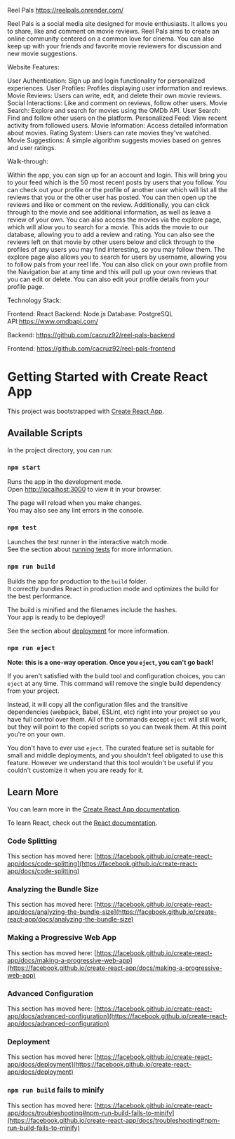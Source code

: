Reel Pals
https://reelpals.onrender.com/

Reel Pals is a social media site designed for movie enthusiasts. It allows you to share, like and comment on movie reviews. Reel Pals aims to create an online community centered on a common love for cinema. You can also keep up with your friends and favorite movie reviewers for discussion and new movie suggestions.

Website Features:

User Authentication: Sign up and login functionality for personalized experiences.
User Profiles: Profiles displaying user information and reviews.
Movie Reviews: Users can write, edit, and delete their own movie reviews.
Social Interactions: Like and comment on reviews, follow other users.
Movie Search: Explore and search for movies using the OMDb API.
User Search: Find and follow other users on the platform.
Personalized Feed: View recent activity from followed users.
Movie Information: Access detailed information about movies.
Rating System: Users can rate movies they've watched.
Movie Suggestions: A simple algorithm suggests movies based on genres and user ratings.

Walk-through:

Within the app, you can sign up for an account and login. This will bring you to your feed which is the 50 most recent posts by users that you follow. You can check out your profile or the profile of another user which will list all the reviews that you or the other user has posted. You can then open up the reviews and like or comment on the review. Additionally, you can click through to the movie and see additional information, as well as leave a review of your own. You can also access the movies via the explore page, which will allow you to search for a movie. This adds the movie to our database, allowing you to add a review and rating. You can also see the reviews left on that movie by other users below and click through to the profiles of any users you may find interesting, so you may follow them. The explore page also allows you to search for users by username, allowing you to follow pals from your reel life. You can also click on your own profile from the Navigation bar at any time and this will pull up your own reviews that you can edit or delete. You can also edit your profile details from your profile page.

Technology Stack:

Frontend: React
Backend: Node.js
Database: PostgreSQL
API:https://www.omdbapi.com/

Backend: https://github.com/cacruz92/reel-pals-backend

Frontend: https://github.com/cacruz92/reel-pals-frontend



# Getting Started with Create React App

This project was bootstrapped with [Create React App](https://github.com/facebook/create-react-app).

## Available Scripts

In the project directory, you can run:

### `npm start`

Runs the app in the development mode.\
Open [http://localhost:3000](http://localhost:3000) to view it in your browser.

The page will reload when you make changes.\
You may also see any lint errors in the console.

### `npm test`

Launches the test runner in the interactive watch mode.\
See the section about [running tests](https://facebook.github.io/create-react-app/docs/running-tests) for more information.

### `npm run build`

Builds the app for production to the `build` folder.\
It correctly bundles React in production mode and optimizes the build for the best performance.

The build is minified and the filenames include the hashes.\
Your app is ready to be deployed!

See the section about [deployment](https://facebook.github.io/create-react-app/docs/deployment) for more information.

### `npm run eject`

**Note: this is a one-way operation. Once you `eject`, you can't go back!**

If you aren't satisfied with the build tool and configuration choices, you can `eject` at any time. This command will remove the single build dependency from your project.

Instead, it will copy all the configuration files and the transitive dependencies (webpack, Babel, ESLint, etc) right into your project so you have full control over them. All of the commands except `eject` will still work, but they will point to the copied scripts so you can tweak them. At this point you're on your own.

You don't have to ever use `eject`. The curated feature set is suitable for small and middle deployments, and you shouldn't feel obligated to use this feature. However we understand that this tool wouldn't be useful if you couldn't customize it when you are ready for it.

## Learn More

You can learn more in the [Create React App documentation](https://facebook.github.io/create-react-app/docs/getting-started).

To learn React, check out the [React documentation](https://reactjs.org/).

### Code Splitting

This section has moved here: [https://facebook.github.io/create-react-app/docs/code-splitting](https://facebook.github.io/create-react-app/docs/code-splitting)

### Analyzing the Bundle Size

This section has moved here: [https://facebook.github.io/create-react-app/docs/analyzing-the-bundle-size](https://facebook.github.io/create-react-app/docs/analyzing-the-bundle-size)

### Making a Progressive Web App

This section has moved here: [https://facebook.github.io/create-react-app/docs/making-a-progressive-web-app](https://facebook.github.io/create-react-app/docs/making-a-progressive-web-app)

### Advanced Configuration

This section has moved here: [https://facebook.github.io/create-react-app/docs/advanced-configuration](https://facebook.github.io/create-react-app/docs/advanced-configuration)

### Deployment

This section has moved here: [https://facebook.github.io/create-react-app/docs/deployment](https://facebook.github.io/create-react-app/docs/deployment)

### `npm run build` fails to minify

This section has moved here: [https://facebook.github.io/create-react-app/docs/troubleshooting#npm-run-build-fails-to-minify](https://facebook.github.io/create-react-app/docs/troubleshooting#npm-run-build-fails-to-minify)
